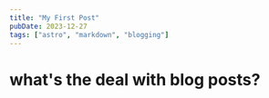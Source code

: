 ```yaml
---
title: "My First Post"
pubDate: 2023-12-27
tags: ["astro", "markdown", "blogging"]
---
```


# what's the deal with blog posts?
